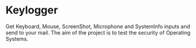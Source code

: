 # Keylogger
Get Keyboard, Mouse, ScreenShot, Microphone and SystemInfo inputs and send to your mail. The aim of the project is to test the security of Operating Systems.
